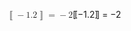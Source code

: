 <span class="katex"><span class="katex-mathml"><math xmlns="http://www.w3.org/1998/Math/MathML"><semantics><mrow><mo mathvariant="normal" lspace="0em" rspace="0em">⟦</mo><mo>−</mo><mn>1.2</mn><mo mathvariant="normal" lspace="0em" rspace="0em">⟧</mo><mo>=</mo><mo>−</mo><mn>2</mn></mrow><annotation encoding="application/x-tex">⟦-1.2⟧ = -2</annotation></semantics></math></span><span class="katex-html" aria-hidden="true"><span class="base"><span class="strut" style="height:1em;vertical-align:-0.25em;"></span><span class="mopen"><span class="mopen">[</span><span class="mspace" style="margin-right:-0.17777777777777778em;"></span><span class="mopen">[</span></span><span class="mord">−</span><span class="mord">1</span><span class="mord">.</span><span class="mord">2</span><span class="mclose"><span class="mclose">]</span><span class="mspace" style="margin-right:-0.17777777777777778em;"></span><span class="mclose">]</span></span><span class="mspace" style="margin-right:0.2777777777777778em;"></span><span class="mrel">=</span><span class="mspace" style="margin-right:0.2777777777777778em;"></span></span><span class="base"><span class="strut" style="height:0.72777em;vertical-align:-0.08333em;"></span><span class="mord">−</span><span class="mord">2</span></span></span></span>